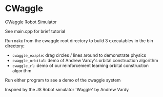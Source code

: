 # CWaggle
CWaggle Robot Simulator

See main.cpp for brief tutorial

Run `make` from the cwaggle root directory to build 3 executables in the bin directory:

- `cwaggle_exaple`: drag circles / lines around to demonstrate physics
- `cwaggle_orbital`: demo of Andrew Vardy's orbital construction algorithm
- `cwaggle_rl`: demo of our reinforcement learning orbital construction algorithm

Run either program to see a demo of the cwaggle system

Inspired by the JS Robot simulator 'Waggle' by Andrew Vardy
